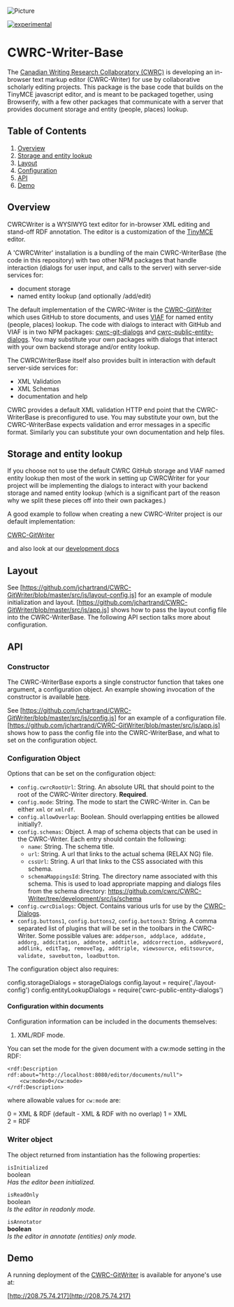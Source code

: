 ![Picture](http://www.cwrc.ca/wp-content/uploads/2010/12/CWRC_Dec-2-10_smaller.png)

[![experimental](http://badges.github.io/stability-badges/dist/experimental.svg)](http://github.com/badges/stability-badges)

CWRC-Writer-Base
================

The [Canadian Writing Research Collaboratory (CWRC)](http://www.cwrc.ca/projects/infrastructure-projects/technical-projects/cwrc-writer/) is developing an in-browser text markup editor (CWRC-Writer) for use by collaborative scholarly editing projects.  This package is the base code that builds on the TinyMCE javascript editor, and is meant to be packaged together, using Browserify, with a few other packages that communicate with a server that provides document storage and entity (people, places) lookup.

## Table of Contents

1. [Overview](#overview)
1. [Storage and entity lookup](#storage-and-entity-lookup)
1. [Layout](#layout)
1. [Configuration](#overview)
1. [API](#api)
1. [Demo](#demo)

## Overview

CWRCWriter is a WYSIWYG text editor for in-browser XML editing and stand-off RDF annotation.  The editor is a customization of the [TinyMCE](http://www.tinymce.com) editor.

A 'CWRCWriter' installation is a bundling of the main CWRC-WriterBase (the code in this repository) with two other NPM packages that handle interaction (dialogs for user input, and calls to the server) with server-side services for:

* document storage
* named entity lookup (and optionally /add/edit)

The default implementation of the CWRC-Writer is the [CWRC-GitWriter](https://github.com/jchartrand/cwrc-gitwriter) which uses GitHub to store documents, and uses [VIAF](https://viaf.org) for named entity (people, places) lookup.  The code with dialogs to interact with GitHub and VIAF is in two NPM packages: [cwrc-git-dialogs](https://github.com/jchartrand/cwrc-git-dialogs) and [cwrc-public-entity-dialogs](https://github.com/jchartrand/cwrc-public-entity-dialogs). You may substitute your own packages with dialogs that interact with your own backend storage and/or entity lookup.

The CWRCWriterBase itself also provides built in interaction with default server-side services for:

* XML Validation
* XML Schemas
* documentation and help

CWRC provides a default XML validation HTTP end point that the CWRC-WriterBase is preconfigured to use.  You may substitute your own, but the CWRC-WriterBase expects validation and error messages in a specific format.  Similarly you can substitute your own documentation and help files.

## Storage and entity lookup

If you choose not to use the default CWRC GitHub storage and VIAF named entity lookup then most of the work in setting up CWRCWriter for your project will be implementing the dialogs to interact with your backend storage and named entity lookup (which is a significant part of the reason why we split these pieces off into their own packages.)  

A good example to follow when creating a new CWRC-Writer project is our default implementation:

[CWRC-GitWriter](https://github.com/jchartrand/CWRC-GitWriter)

and also look at our [development docs](https://github.com/jchartrand/CWRC-Writer-Dev-Docs])


## Layout 

See [https://github.com/jchartrand/CWRC-GitWriter/blob/master/src/js/layout-config.js] for an example of module initialization and layout. [https://github.com/jchartrand/CWRC-GitWriter/blob/master/src/js/app.js] shows how to pass the layout config file into the CWRC-WriterBase.  The following API section talks more about configuration.


## API

### Constructor

The CWRC-WriterBase exports a single constructor function that takes one argument, a configuration object.  An example showing invocation of the constructor is available [here](https://github.com/jchartrand/CWRC-GitWriter/blob/master/src/js/app.js).   

See [https://github.com/jchartrand/CWRC-GitWriter/blob/master/src/js/config.js] for an example of a configuration file. [https://github.com/jchartrand/CWRC-GitWriter/blob/master/src/js/app.js] shows how to pass the config file into the CWRC-WriterBase, and what to set on the configuration object.

### Configuration Object

Options that can be set on the configuration object:

* `config.cwrcRootUrl`: String. An absolute URL that should point to the root of the CWRC-Writer directory. <b>Required</b>.
* `config.mode`: String. The mode to start the CWRC-Writer in. Can be either `xml` or `xmlrdf`.
* `config.allowOverlap`: Boolean. Should overlapping entities be allowed initially?.
* `config.schemas`: Object. A map of schema objects that can be used in the CWRC-Writer. Each entry should contain the following:
  * `name`: String. The schema title.
  * `url`: String. A url that links to the actual schema (RELAX NG) file.
  * `cssUrl`: String. A url that links to the CSS associated with this schema.
  * `schemaMappingsId`: String. The directory name associated with this schema. This is used to load appropriate mapping and dialogs files from the schema directory: https://github.com/cwrc/CWRC-Writer/tree/development/src/js/schema
* `config.cwrcDialogs`: Object. Contains various urls for use by the [CWRC-Dialogs](https://github.com/cwrc/CWRC-Dialogs). 
* `config.buttons1`, `config.buttons2`, `config.buttons3`: String. A comma separated list of plugins that will be set in the toolbars in the CWRC-Writer. Some possible values are: `addperson, addplace, adddate, addorg, addcitation, addnote, addtitle, addcorrection, addkeyword, addlink, editTag, removeTag, addtriple, viewsource, editsource, validate, savebutton, loadbutton`.

The configuration object also requires:

config.storageDialogs = storageDialogs
config.layout = require('./layout-config')
config.entityLookupDialogs = require('cwrc-public-entity-dialogs')

#### Configuration within documents

Configuration information can be included in the documents themselves:  

1.  XML/RDF mode.  

You can set the mode for the given document with a cw:mode setting in the RDF:

```
<rdf:Description rdf:about="http://localhost:8080/editor/documents/null">
    <cw:mode>0</cw:mode>
</rdf:Description>
```

where allowable values for `cw:mode` are:

0 = XML & RDF  (default - XML & RDF with no overlap)
1 = XML  
2 = RDF

### Writer object

The object returned from instantiation has the following properties:

 `isInitialized`  
 boolean  
 *Has the editor been initialized.* 

`isReadOnly`   
 boolean   
 *Is the editor in readonly mode.*  
  
`isAnnotator`  
**boolean**  
*Is the editor in annotate (entities) only mode.*  


## Demo

A running deployment of the [CWRC-GitWriter](https://github.com/jchartrand/CWRC-GitWriter) is available for anyone's use at:

[http://208.75.74.217](http://208.75.74.217)  




